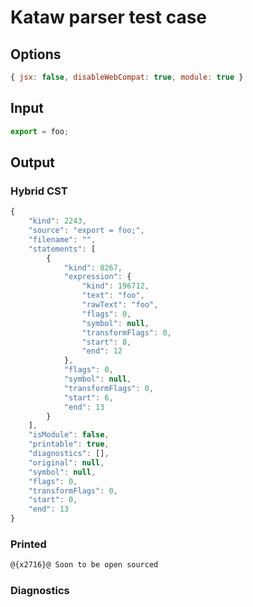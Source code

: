 # Kataw parser test case

## Options

`````js
{ jsx: false, disableWebCompat: true, module: true }
`````

## Input

`````js
export = foo;
`````

## Output

### Hybrid CST

```javascript
{
    "kind": 2243,
    "source": "export = foo;",
    "filename": "",
    "statements": [
        {
            "kind": 8267,
            "expression": {
                "kind": 196712,
                "text": "foo",
                "rawText": "foo",
                "flags": 0,
                "symbol": null,
                "transformFlags": 0,
                "start": 8,
                "end": 12
            },
            "flags": 0,
            "symbol": null,
            "transformFlags": 0,
            "start": 6,
            "end": 13
        }
    ],
    "isModule": false,
    "printable": true,
    "diagnostics": [],
    "original": null,
    "symbol": null,
    "flags": 0,
    "transformFlags": 0,
    "start": 0,
    "end": 13
}
```

### Printed

```javascript
@{x2716}@ Soon to be open sourced
```

### Diagnostics

```javascript

```

